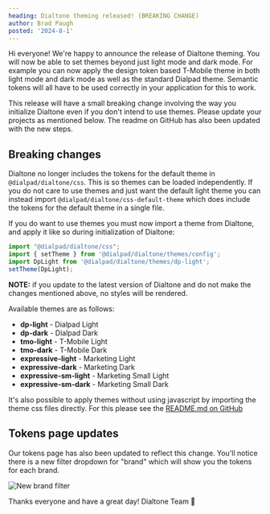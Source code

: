 ```yaml
---
heading: Dialtone theming released! (BREAKING CHANGE)
author: Brad Paugh
posted: '2024-8-1'
---
```


<BlogPost :author="$frontmatter.author" :posted="parse($frontmatter.posted, 'y-M-d', new Date())" :heading="$frontmatter.heading">

Hi everyone! We're happy to announce the release of Dialtone theming. You will now be able to set themes beyond just light mode and dark mode. For example you can now apply the design token based T-Mobile theme in both light mode and dark mode as well as the standard Dialpad theme. Semantic tokens will all have to be used correctly in your application for this to work.

This release will have a small breaking change involving the way you initialize Dialtone even if you don't intend to use themes. Please update your projects as mentioned below. The readme on GitHub has also been updated with the new steps.

## Breaking changes

Dialtone no longer includes the tokens for the default theme in `@dialpad/dialtone/css`. This is so themes can be loaded independently. If you do not care to use themes and just want the default light theme you can instead import `@dialpad/dialtone/css-default-theme` which does include the tokens for the default theme in a single file.

If you do want to use themes you must now import a theme from Dialtone, and apply it like so during initialization of Dialtone:

```js
import "@dialpad/dialtone/css";
import { setTheme } from '@dialpad/dialtone/themes/config';
import DpLight from '@dialpad/dialtone/themes/dp-light';
setTheme(DpLight);
```

**NOTE:** if you update to the latest version of Dialtone and do not make the changes mentioned above, no styles will be rendered.

Available themes are as follows:

- **dp-light** - Dialpad Light
- **dp-dark** - Dialpad Dark
- **tmo-light** - T-Mobile Light
- **tmo-dark** - T-Mobile Dark
- **expressive-light** - Marketing Light
- **expressive-dark** - Marketing Dark
- **expressive-sm-light** - Marketing Small Light
- **expressive-sm-dark** - Marketing Small Dark

It's also possible to apply themes without using javascript by importing the theme css files directly. For this please see the [README.md on GitHub](https://github.com/dialpad/dialtone?tab=readme-ov-file#set-theme-manually-by-importing-files)

## Tokens page updates

Our tokens page has also been updated to reflect this change. You'll notice there is a new filter dropdown for "brand" which will show you the tokens for each brand.

![New brand filter](/assets/images/brand-theming-tokens.png)

Thanks everyone and have a great day!
Dialtone Team 💜

</BlogPost>

<script setup>
import BlogPost from '@baseComponents/BlogPost.vue';
import { parse } from 'date-fns';
</script>
